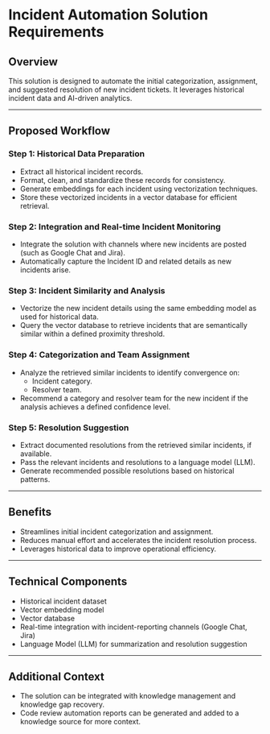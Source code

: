 # Incident Automation Solution Requirements

## Overview
This solution is designed to automate the initial categorization, assignment, and suggested resolution of new incident tickets. It leverages historical incident data and AI-driven analytics.

---

## Proposed Workflow

### Step 1: Historical Data Preparation
- Extract all historical incident records.
- Format, clean, and standardize these records for consistency.
- Generate embeddings for each incident using vectorization techniques.
- Store these vectorized incidents in a vector database for efficient retrieval.

### Step 2: Integration and Real-time Incident Monitoring
- Integrate the solution with channels where new incidents are posted (such as Google Chat and Jira).
- Automatically capture the Incident ID and related details as new incidents arise.

### Step 3: Incident Similarity and Analysis
- Vectorize the new incident details using the same embedding model as used for historical data.
- Query the vector database to retrieve incidents that are semantically similar within a defined proximity threshold.

### Step 4: Categorization and Team Assignment
- Analyze the retrieved similar incidents to identify convergence on:
  - Incident category.
  - Resolver team.
- Recommend a category and resolver team for the new incident if the analysis achieves a defined confidence level.

### Step 5: Resolution Suggestion
- Extract documented resolutions from the retrieved similar incidents, if available.
- Pass the relevant incidents and resolutions to a language model (LLM).
- Generate recommended possible resolutions based on historical patterns.

---

## Benefits
- Streamlines initial incident categorization and assignment.
- Reduces manual effort and accelerates the incident resolution process.
- Leverages historical data to improve operational efficiency.

---

## Technical Components
- Historical incident dataset
- Vector embedding model
- Vector database
- Real-time integration with incident-reporting channels (Google Chat, Jira)
- Language Model (LLM) for summarization and resolution suggestion

---

## Additional Context
- The solution can be integrated with knowledge management and knowledge gap recovery.
- Code review automation reports can be generated and added to a knowledge source for more context. 